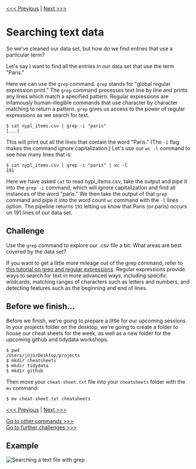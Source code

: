 [<<< Previous](data.md) | [Next >>>](summary.md)  

# Searching text data

So we've cleaned our data set, but how do we find entries that use a particular term?

Let's say I want to find all the entries in our data set that use the term "Paris."

Here we can use the `grep` command. `grep` stands for "global regular expression print." The `grep` command processes text line by line and prints any lines which match a specified pattern. Regular expressions are infamously human-illegible commands that use character by character matching to return a pattern. `grep` gives us access to the power of regular expressions as we search for text.

```
$ cat nypl_items.csv | grep -i "paris"
[...]
```

This will print out all the lines that contain the word "Paris." (The `-i` flag makes the command ignore capitalization.) Let's use our `wc -l` command to see how many lines that is:

```
$ cat nypl_items.csv | grep -i "paris" | wc -l
191
```

Here we have asked `cat` to read nypl_items.csv, take the output and pipe it into the `grep -i` command, which will ignore capitalization and find all instances of the word "paris." We then take the output of that `grep` command and pipe it into the word count `wc` command with the `-l` lines option. The pipeline returns `191` letting us know that Paris (or paris) occurs on 191 lines of our data set.

## Challenge

Use the `grep` command to explore our .csv file a bit. What areas are best covered by the data set?

If you want to get a little more mileage out of the grep command, refer to [this tutorial on grep and regular expressions](https://www.digitalocean.com/community/tutorials/using-grep-regular-expressions-to-search-for-text-patterns-in-linux). Regular expressions provide ways to search for text in more advanced ways, including specific wildcards, matching ranges of characters such as letters and numbers, and detecting features such as the beginning and end of lines.

## Before we finish...

Before we finish, we're going to prepare a little for our upcoming sessions. In your projects folder on the desktop, we're going to create a folder to house our cheat sheets for the week, as well as a new folder for the upcoming github and tidydata workshops.

```
$ pwd
/Users/jojo/Desktop/projects
$ mkdir cheatsheets
$ mkdir tidydata
$ mkdir github
```

Then move your `cheat-sheet.txt` file into your `cheatsheets` folder with the `mv` command:

```
$ mv cheat-sheet.txt cheatsheets
```

[<<< Previous](data.md) | [Next >>>](summary.md)

[Go to other commands >>>](other-commands.md)  
[Go to further challenges >>>](challenges.md)  

## Example

![Searching a text file with grep](grep.gif)
